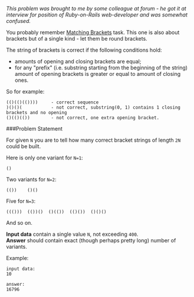*This problem was brought to me by some colleague at forum - he got it at interview for position of Ruby-on-Rails
web-developer and was somewhat confused.*

You probably remember [Matching Brackets](./matching-brackets) task. This one is also about brackets but of a single
kind - let them be round brackets.

The string of brackets is correct if the following conditions hold:

- amounts of opening and closing brackets are equal;
- for any "prefix" (i.e. substring starting from the beginning of the string) amount of opening brackets is
	greater or equal to amount of closing ones.

So for example:

    (()(()(())))	 - correct sequence
	)()()( 			 - not correct, substring(0, 1) contains 1 closing brackets and no opening
	()(()(())		 - not correct, one extra opening bracket.

###Problem Statement

For given `N` you are to tell how many correct bracket strings of length `2N` could be built.

Here is only one variant for `N=1`:

    ()

Two variants for `N=2`:

    (())	()()

Five for `N=3`:

    ((())) 	(())()	()(())	(()())	()()()

And so on.

**Input data** contain a single value `N`, not exceeding `400`.  
**Answer** should contain exact (though perhaps pretty long) number of variants.

Example:

	input data:
	10
	
	answer:
	16796
